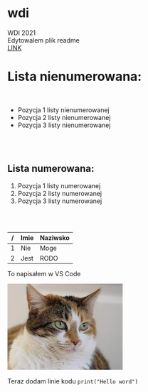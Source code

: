 # wdi
WDI 2021 </br>
Edytowalem plik readme </br>
<a href="google.com">LINK</a> </b>
<h1>Lista nienumerowana: </h1></br>
<ul id="lista">
  <li>Pozycja 1 listy nienumerowanej</li>
  <li>Pozycja 2 listy nienumerowanej</li>
  <li>Pozycja 3 listy nienumerowanej</li>
</ul> </br> </br>
<h2>Lista numerowana:</h2>
<ol id="lista">
  <li>Pozycja 1 listy numerowanej</li>
  <li>Pozycja 2 listy numerowanej</li>
  <li>Pozycja 3 listy numerowanej</li>
</ol> </br> </br>

/| Imie | Naziwsko
---|------|-------
1|Nie|Moge
2|Jest|RODO

To napisałem w VS Code

<img src="/labolatorium_2/cat.jpg">

Teraz dodam linie kodu
`print("Hello word")`
